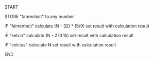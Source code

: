 START

STORE "fahrenhait" to any number

IF "fahrenheit" calculate (N - 32) * (5/9)
set result with calculation result

IF "kelvin" calculate (N - 273.15)
set result with calculation result

IF "celcius" calculate N
set result with calculation result

END